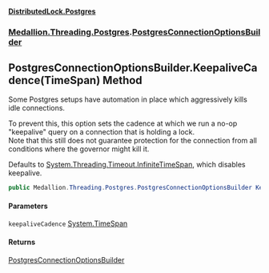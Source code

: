#### [DistributedLock.Postgres](README.md 'README')
### [Medallion.Threading.Postgres](Medallion.Threading.Postgres.md 'Medallion.Threading.Postgres').[PostgresConnectionOptionsBuilder](PostgresConnectionOptionsBuilder.md 'Medallion.Threading.Postgres.PostgresConnectionOptionsBuilder')

## PostgresConnectionOptionsBuilder.KeepaliveCadence(TimeSpan) Method

Some Postgres setups have automation in place which aggressively kills idle connections.  
  
To prevent this, this option sets the cadence at which we run a no-op "keepalive" query on a connection that is holding a lock.   
Note that this still does not guarantee protection for the connection from all conditions where the governor might kill it.  
  
Defaults to [System.Threading.Timeout.InfiniteTimeSpan](https://docs.microsoft.com/en-us/dotnet/api/System.Threading.Timeout.InfiniteTimeSpan 'System.Threading.Timeout.InfiniteTimeSpan'), which disables keepalive.

```csharp
public Medallion.Threading.Postgres.PostgresConnectionOptionsBuilder KeepaliveCadence(System.TimeSpan keepaliveCadence);
```
#### Parameters

<a name='Medallion.Threading.Postgres.PostgresConnectionOptionsBuilder.KeepaliveCadence(System.TimeSpan).keepaliveCadence'></a>

`keepaliveCadence` [System.TimeSpan](https://docs.microsoft.com/en-us/dotnet/api/System.TimeSpan 'System.TimeSpan')

#### Returns
[PostgresConnectionOptionsBuilder](PostgresConnectionOptionsBuilder.md 'Medallion.Threading.Postgres.PostgresConnectionOptionsBuilder')